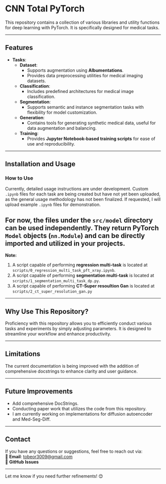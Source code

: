# CNN Total PyTorch
This repository contains a collection of various libraries and utility functions for deep learning with PyTorch. It is specifically designed for medical tasks.

--- 
## Features
- **Tasks**:
  - **Dataset**:
    - Supports augmentation using **Albumentations**.
    - Provides data preprocessing utilities for medical imaging datasets.
  - **Classification**:
    - Includes predefined architectures for medical image classification.
  - **Segmentation**:
    - Supports semantic and instance segmentation tasks with flexibility for model customization.
  - **Generation**:
    - Contains tools for generating synthetic medical data, useful for data augmentation and balancing.
  - **Training**:
    - Provides **Jupyter Notebook-based training scripts** for ease of use and reproducibility.

--- 
## Installation and Usage
### How to Use
Currently, detailed usage instructions are under development. Custom `.ipynb` files for each task are being created but have not yet been uploaded, as the general usage methodology has not been finalized. If requested, I will upload example `.ipynb` files for demonstration.

For now, the files under the `src/model` directory can be used independently. They return PyTorch `Model` objects (`nn.Module`) and can be directly imported and utilized in your projects.
--- 
**Note:** 
1. A script capable of performing **regression multi-task** is located at `scripts/0_regression_multi_task_pft_xray.ipynb`.
2. A script capable of performing **segmentation multi-task** is located at `scripts/1_segmentation_multi_task_dp.py`.
3. A script capable of performing **CT-Super resoultion Gan** is located at `scripts/2_ct_super_resolution_gan.py`

--- 
## Why Use This Repository?
Proficiency with this repository allows you to efficiently conduct various tasks and experiments by simply adjusting parameters. It is designed to streamline your workflow and enhance productivity.

--- 
## Limitations
The current documentation is being improved with the addition of comprehensive docstrings to enhance clarity and user guidance.

--- 
## Future Improvements
- Add comprehensive DocStrings.
- Conducting paper work that utilizes the code from this repository.
- I am currently working on implementations for diffusion autoencoder and Med-Seg-Diff.

--- 
## Contact
If you have any questions or suggestions, feel free to reach out via:  
📧 **Email**: tobeor3009@gmail.com  
💬 **GitHub Issues**

--- 

Let me know if you need further refinements! 😊
